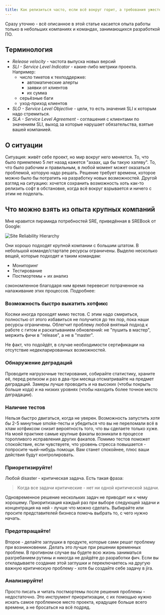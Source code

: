 ```yaml
---
title: Как релизиться часто, если всё вокруг горит, а требования ужесточаются.
---
```


Сразу уточню - всё описанное в этой статье касается опыта работы только в небольших компаниях и командах, занимающихся разработкой ПО.

## Терминология

- _Release velocity_ - частота выпуска новых версий
- _SLI - Service Level Indicator_ - какие-либо метрики проекта. Например:
    - число тикетов к техподдержке:
        - автоматические алерты
        - заявки от клиентов
        - их сумма
    - серьёзные баги
    - уход-приход клиентов
- _SLO - Service Level Objective_ - цели, то есть значения SLI к которым надо стремиться.
- _SLA - Service Level Agreement_ - соглашения с клиентами по значениям SLI, выход за которые нарушает обязательства, взятые вашей компанией.

## О ситуации

Ситуация: живёт себе проект, но мир вокруг него меняется. То, что было приемлемо 5 лет назад кажется "ахаах, ща бы такую халяву". То, что было рабочим и правильным, в любой момент может оказаться проблемой, которую надо решать. Решение требует времени, которое можно было бы потратить на разработку новых возможностей. Другой взгляд на ситуацию: хочется сохранить возможность хоть как-то релизить софт в обстановке, когда всё вокруг взрывается и ничего с этим не поделать.

## Что можно взять из опыта крупных компаний

Мне нравится пирамида потребностей SRE, приведённая в SREBook от Google:

![Site Reliability Hierarchy](/images/srh.jpg)

Они хорошо подходят крупной компании с большим штатом. В небольшой команде/стартапе ресурсы ограничены. Выделю несколько вещей, которые подходят и таким командам:

- Мониторинг
- Тестирование
- Постмортемы + их анализ

сэкономленное благодаря ним время перевесит потраченное на налаживание этих процессов. Подробнее:

### Возможность быстро выкатить хотфикс

Косяки иногда проходят мимо тестов. С этим надо смириться, полностью от этого избавиться не получится до тех пор, пока наши ресурсы ограничены. Облегчит проблему любой внятный подход к работе с гитом и раскатыванием обновлений: не "пушить в мастер", мержить фичи в "release", а не в "master".

Не факт, что подойдёт, в случае необходимости сертификации на отсутствие недекларированных возможностей.

### Обнаружение деградаций

Проводите нагрузочные тестирования, собирайте статистику, храните её, перед релизом и раз в два-три месяца отсматривайте на предмет деградаций. Замеры лучше проводить и на высоких (чтобы покрыть больше кода) и на низких уровнях (чтобы находить более точное место деградации).

### Наличие тестов

Нельзя быстро двигаться, когда не уверен. Возможность запустить _хотя бы_ 2-5 минутные smoke-тесты и убедиться что вы не переломали всё в хлам хотфиксом снизит вероятность того, что вы сделаете только хуже. На моей практике самые крупные факапы возникали в процессе торопливого исправления других факапов. Помимо тестов поможет спокойствие, если чувствуете, что уровень стресса повышается - попросите чьей-нибудь помощи. Вам станет спокойнее, плюс ваши действия будут контролировать.

### Приоретизируйте!

Любой disaster - критическая задача. Есть такая фраза:

> Когда все задачи критические - нет ни одной критической задачи.

Одновременное решение нескольких задач не приводит ни к чему хорошему. Приоритизация каждый раз при выборе следующей задачи и концентрация на ней - лучше что можно сделать. Выбирайте или просите представителей бизнеса помочь выбрать то, с чего нужно начать.

### Предотвращайте!

Второе - делайте заглушки в продукте, которые сами решат проблему при возникновении. Делать это лучше при решении временных проблем. В противном случае вы будете всю жизнь заниматься разгребанием рутины и никогда не дойдёте до разработки фич. Если вы откладываете создание этой заглушки и переключаетесь на другую важную критическую проблему - хотя бы создайте себе задачу в jira.

### Анализируйте!

Просто писать и читать постмортемы после решения проблемы - недостаточно. Это инструмент приоритизации, с их помощью нужно искать самое проблемное место проекта, крадущее больше всего времени, а не бросаться на всё подряд.
